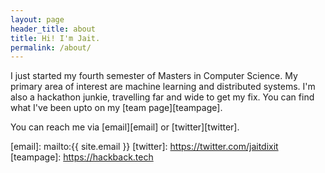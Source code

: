```yaml
---
layout: page
header_title: about
title: Hi! I'm Jait.
permalink: /about/
---
```


I just started my fourth semester of Masters in Computer Science. My primary
area of interest are machine learning and distributed systems. I'm also a
hackathon junkie, travelling far and wide to get my fix. You can find what I've
been upto on my [team page][teampage].

You can reach me via [email][email] or [twitter][twitter].

[email]: mailto:{{ site.email }}
[twitter]: https://twitter.com/jaitdixit
[teampage]: https://hackback.tech
